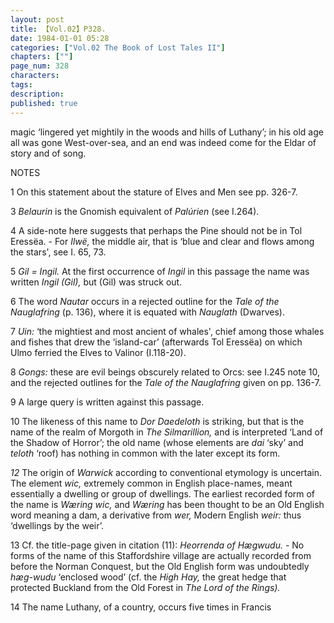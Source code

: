 ```yaml
---
layout: post
title: 【Vol.02】P328.
date: 1984-01-01 05:28
categories: ["Vol.02 The Book of Lost Tales II"]
chapters: [""]
page_num: 328
characters: 
tags: 
description: 
published: true
---
```


<p style="text-indent: 0;">
magic ‘lingered yet mightily in the woods and hills of Luthany’; in his old age all was gone West-over-sea, and an end was indeed come for the Eldar of story and of song.
</p>

NOTES

1    On this statement about the stature of Elves and Men see pp. 326-7.

3   <I>Belaurin </I>is the Gnomish equivalent of <I>Palúrien </I>(see I.264).

4   A side-note here suggests that perhaps the Pine should not be in Tol Eressëa. - For <I>Ilwë, </I>the middle air, that is ‘blue and clear and flows among the stars', see I. 65, 73.

5   <I>Gil = Ingil. </I>At the first occurrence of <I>Ingil </I>in this passage the name was written <I>Ingil (Gil), </I>but (Gil) was struck out.

6   The word <I>Nautar </I>occurs in a rejected outline for the <I>Tale of the Nauglafring </I>(p. 136), where it is equated with <I>Nauglath </I>(Dwarves).

7   <I>Uin: </I>‘the mightiest and most ancient of whales', chief among those whales and fishes that drew the ‘island-car’ (afterwards Tol Eressëa) on which Ulmo ferried the Elves to Valinor (I.118-20).

8   <I>Gongs: </I>these are evil beings obscurely related to Orcs: see I.245 note 10, and the rejected outlines for the <I>Tale of the Nauglafring </I>given on pp. 136-7.

9   A large query is written against this passage.

10   The likeness of this name to <I>Dor Daedeloth </I>is striking, but that is the name of the realm of Morgoth in <I>The Silmarillion, </I>and is interpreted ‘Land of the Shadow of Horror’; the old name (whose elements are <I>dai </I>‘sky’ and <I>teloth </I>‘roof) has nothing in common with the later except its form.

<I>12   </I>The origin of <I>Warwick </I>according to conventional etymology is uncertain. The element <I>wic, </I>extremely common in English place-names, meant essentially a dwelling or group of dwellings. The earliest recorded form of the name is <I>Wæring wic, </I>and <I>Wæring </I>has been thought to be an Old English word meaning a dam, a derivative from <I>wer, </I>Modern English <I>weir: </I>thus ‘dwellings by the weir’.

13   Cf. the title-page given in citation (11): <I>Heorrenda of Hægwudu. - </I>No forms of the name of this Staffordshire village are actually recorded from before the Norman Conquest, but the Old English form was undoubtedly <I>hæg-wudu </I>‘enclosed wood’ (cf. the <I>High Hay, </I>the great hedge that protected Buckland from the Old Forest in <I>The Lord of the Rings).</I>

14   The name Luthany, of a country, occurs five times in Francis

